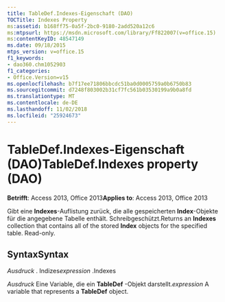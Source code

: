 ```yaml
---
title: TableDef.Indexes-Eigenschaft (DAO)
TOCTitle: Indexes Property
ms:assetid: b168ff75-0a5f-2bc0-9180-2add520a12c6
ms:mtpsurl: https://msdn.microsoft.com/library/Ff822007(v=office.15)
ms:contentKeyID: 48547149
ms.date: 09/18/2015
mtps_version: v=office.15
f1_keywords:
- dao360.chm1052903
f1_categories:
- Office.Version=v15
ms.openlocfilehash: b7f17ee71806bbcdc51ba0d0005759a0b6750b83
ms.sourcegitcommit: d7248f803002b31cf7fc561b03530199a9b0a8fd
ms.translationtype: MT
ms.contentlocale: de-DE
ms.lasthandoff: 11/02/2018
ms.locfileid: "25924673"
---
```

# <a name="tabledefindexes-property-dao"></a><span data-ttu-id="41880-102">TableDef.Indexes-Eigenschaft (DAO)</span><span class="sxs-lookup"><span data-stu-id="41880-102">TableDef.Indexes property (DAO)</span></span>


<span data-ttu-id="41880-103">**Betrifft**: Access 2013, Office 2013</span><span class="sxs-lookup"><span data-stu-id="41880-103">**Applies to**: Access 2013, Office 2013</span></span>

<span data-ttu-id="41880-p101">Gibt eine **Indexes**-Auflistung zurück, die alle gespeicherten **Index**-Objekte für die angegebene Tabelle enthält. Schreibgeschützt.</span><span class="sxs-lookup"><span data-stu-id="41880-p101">Returns an **Indexes** collection that contains all of the stored **Index** objects for the specified table. Read-only.</span></span>

## <a name="syntax"></a><span data-ttu-id="41880-106">Syntax</span><span class="sxs-lookup"><span data-stu-id="41880-106">Syntax</span></span>

<span data-ttu-id="41880-107">*Ausdruck* . Indizes</span><span class="sxs-lookup"><span data-stu-id="41880-107">*expression* .Indexes</span></span>

<span data-ttu-id="41880-108">*Ausdruck* Eine Variable, die ein **TableDef** -Objekt darstellt.</span><span class="sxs-lookup"><span data-stu-id="41880-108">*expression* A variable that represents a **TableDef** object.</span></span>

